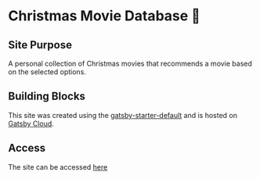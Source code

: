 # Christmas Movie Database :christmas_tree:

## Site Purpose

A personal collection of Christmas movies that recommends a movie based on the selected options. 

## Building Blocks

This site was created using the [gatsby-starter-default](https://www.gatsbyjs.com/starters/gatsbyjs/gatsby-starter-defaulgatsby-starter-default) and is hosted on [Gatsby Cloud](https://www.gatsbyjs.com/products/cloud/).

## Access

The site can be accessed [here](https://christmasmoviedbmain.gtsb.io/)